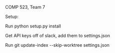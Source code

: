 COMP 523, Team 7

Setup:

Run python setup.py install

Get API keys off of slack, add them to settings.json

Run git update-index --skip-worktree settings.json
